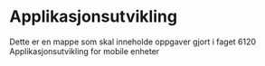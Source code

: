# Applikasjonsutvikling
Dette er en mappe som skal inneholde oppgaver gjort i faget 6120 Applikasjonsutvikling for mobile enheter
